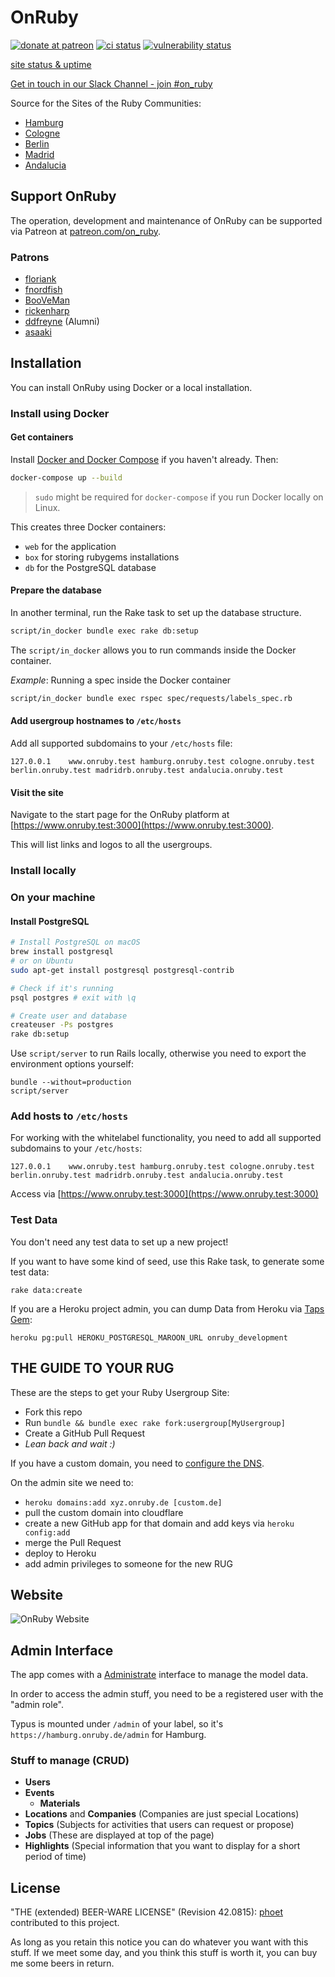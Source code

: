 # OnRuby

[![donate at patreon](https://img.shields.io/badge/patreon-donate-green.svg)](https://www.patreon.com/on_ruby)
[![ci status](https://img.shields.io/travis/phoet/on_ruby/master.svg)](https://travis-ci.org/phoet/on_ruby)
[![vulnerability status](https://hakiri.io/github/phoet/on_ruby/master.svg)](https://hakiri.io/github/phoet/on_ruby/master)

[site status & uptime](http://status.onruby.eu/)

[Get in touch in our Slack Channel - join #on_ruby](https://rubyberlin.herokuapp.com/)

Source for the Sites of the Ruby Communities:

* [Hamburg](https://hamburg.onruby.de)
* [Cologne](https://cologne.onruby.de)
* [Berlin](https://www.rug-b.de)
* [Madrid](https://madridrb.onruby.eu)
* [Andalucia](https://andalucia.onruby.eu)

## Support OnRuby

The operation, development and maintenance of OnRuby can be supported via Patreon at [patreon.com/on_ruby](https://www.patreon.com/on_ruby).

### Patrons

* [floriank](https://github.com/floriank)
* [fnordfish](https://github.com/fnordfish)
* [BooVeMan](https://github.com/booveman)
* [rickenharp](https://github.com/rickenharp)
* [ddfreyne](https://github.com/ddfreyne) (Alumni)
* [asaaki](https://github.com/asaaki)

## Installation

You can install OnRuby using Docker or a local installation.

### Install using Docker

#### Get containers

Install [Docker and Docker Compose](https://docs.docker.com/compose/install/)
if you haven't already. Then:

```sh
docker-compose up --build
```

> `sudo` might be required for `docker-compose` if you run Docker locally on Linux.

This creates three Docker containers:

- `web` for the application
- `box` for storing rubygems installations
- `db` for the PostgreSQL database

#### Prepare the database

In another terminal, run the Rake task to set up the database structure.

```sh
script/in_docker bundle exec rake db:setup
```

The `script/in_docker` allows you to run commands inside the Docker
container.

*Example*: Running a spec inside the Docker container

```sh
script/in_docker bundle exec rspec spec/requests/labels_spec.rb
```

#### Add usergroup hostnames to `/etc/hosts`

Add all supported subdomains to your `/etc/hosts` file:

```
127.0.0.1    www.onruby.test hamburg.onruby.test cologne.onruby.test berlin.onruby.test madridrb.onruby.test andalucia.onruby.test
```

#### Visit the site

Navigate to the start page for the OnRuby platform at
[https://www.onruby.test:3000](https://www.onruby.test:3000).

This will list links and logos to all the usergroups.

### Install locally

### On your machine

#### Install PostgreSQL

```sh
# Install PostgreSQL on macOS
brew install postgresql
# or on Ubuntu
sudo apt-get install postgresql postgresql-contrib

# Check if it's running
psql postgres # exit with \q

# Create user and database
createuser -Ps postgres
rake db:setup
```

Use `script/server` to run Rails locally, otherwise you need to export the
environment options yourself:

    bundle --without=production
    script/server

### Add hosts to `/etc/hosts`

For working with the whitelabel functionality, you need to add all supported
subdomains to your `/etc/hosts`:

```
127.0.0.1    www.onruby.test hamburg.onruby.test cologne.onruby.test berlin.onruby.test madridrb.onruby.test andalucia.onruby.test
```

Access via [https://www.onruby.test:3000](https://www.onruby.test:3000)

### Test Data

You don't need any test data to set up a new project!

If you want to have some kind of seed, use this Rake task, to generate some
test data:

    rake data:create

If you are a Heroku project admin, you can dump Data from Heroku via [Taps
Gem](https://devcenter.heroku.com/articles/taps):

    heroku pg:pull HEROKU_POSTGRESQL_MAROON_URL onruby_development

## THE GUIDE TO YOUR RUG

These are the steps to get your Ruby Usergroup Site:

- Fork this repo
- Run `bundle && bundle exec rake fork:usergroup[MyUsergroup]`
- Create a GitHub Pull Request
- *Lean back and wait :)*

If you have a custom domain, you need to [configure the DNS](https://github.com/phoet/on_ruby/issues/360#issuecomment-459729483).

On the admin site we need to:

- `heroku domains:add xyz.onruby.de [custom.de]`
- pull the custom domain into cloudflare
- create a new GitHub app for that domain and add keys via `heroku config:add`
- merge the Pull Request
- deploy to Heroku
- add admin privileges to someone for the new RUG

## Website

![OnRuby Website](https://cl.ly/image/3U0S3b0T0F0x/Screen%20Shot%202014-01-07%20at%2014.16.44.png)

## Admin Interface

The app comes with a [Administrate](https://github.com/thoughtbot/administrate) interface to
manage the model data.

In order to access the admin stuff, you need to be a registered user with the
"admin role".

Typus is mounted under `/admin` of your label, so it's
`https://hamburg.onruby.de/admin` for Hamburg.

### Stuff to manage (CRUD)

- **Users**
- **Events**
    - **Materials**
- **Locations** and **Companies** (Companies are just special Locations)
- **Topics** (Subjects for activities that users can request or propose)
- **Jobs** (These are displayed at top of the page)
- **Highlights** (Special information that you want to display for a short period of time)

## License

"THE (extended) BEER-WARE LICENSE" (Revision 42.0815): [phoet](mailto:ps@nofail.de) contributed to this project.

As long as you retain this notice you can do whatever you want with this stuff.
If we meet some day, and you think this stuff is worth it, you can buy me some beers in return.
